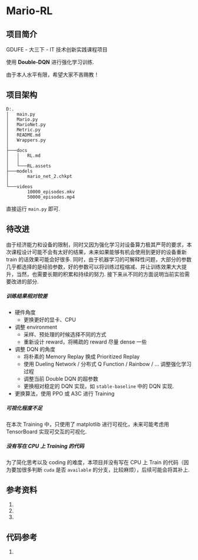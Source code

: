 # Mario-RL
## 项目简介

GDUFE - 大三下 - IT 技术创新实践课程项目

使用 **Double-DQN** 进行强化学习训练.

由于本人水平有限，希望大家不吝赐教！

## 项目架构

```
D:.
│   main.py
│   Mario.py
│   MarioNet.py
│   Metric.py
│   README.md
│   Wrappers.py
│
├───docs
│   │   RL.md
│   │
│   └───RL.assets
├───models
│       mario_net_2.chkpt
│
└───videos
        10000_episodes.mkv
        50000_episodes.mp4
```

直接运行 `main.py` 即可.

## 待改进

由于经济能力和设备的限制，同时又因为强化学习对设备算力极其严苛的要求，本次课程设计可能不会有太好的结果，未来如果能够有机会使用到更好的设备重新 train 的话效果可能会好很多. 同时，由于机器学习的可解释性问题，大部分的参数几乎都选择的是经验参数，好的参数可以将训练过程缩减、并让训练效果大大提升，当然，也需要长期的积累和持续的努力. 接下来从不同的方面说明当前实验需要改进的部分.

##### 训练结果相对较差

- 硬件角度
  - 更换更好的显卡、CPU
- 调整 environment
  - 采样、预处理的时候选择不同的方式
  - 重新设计 reward，将稀疏的 reward 尽量 dense 一些
- 调整 DQN 的角度
  - 将朴素的 Memory Replay 换成 Prioritized Replay
  - 使用 Dueling Network / 分布式 Q Function / Rainbow / … 调整强化学习过程
  - 调整当前 Double DQN 的超参数
  - 更换相对稳定的 DQN 实现，如 `stable-baseline` 中的 DQN 实现.
- 更换算法，使用 PPO 或 A3C 进行 Training

##### 可视化程度不足

在本次 Training 中，只使用了 matplotlib 进行可视化，未来可能考虑用 TensorBoard 实现可交互的可视化.

##### 没有写在 CPU 上 Training 的代码

为了简化思考以及 coding 的难度，本项目并没有写在 CPU 上 Train 的代码（因为要加很多判断 `cuda` 是否 `available` 的分支，比较麻烦），后续可能会将其补上.

## 参考资料

1. [Easy RL - 强化学习教程]: https://datawhalechina.github.io/easy-rl/#/	"Easy RL - 强化学习教程"

2. [Shusen Wang - 深度强化学习]: https://github.com/wangshusen/DeepLearning "Shusen Wang - 深度强化学习"

3. [深度强化学习落地指南]:https://www.zhihu.com/column/c_1186982555915599872   "深度强化学习落地指南"



## 代码参考

1. [PyTorch - Training a Mario-playing RL Agent]: https://pytorch.org/tutorials/intermediate/mario_rl_tutorial.html
